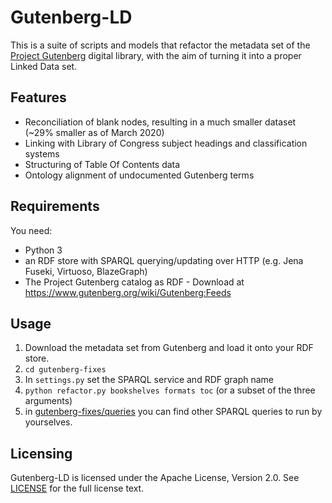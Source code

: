 Gutenberg-LD
============
This is a suite of scripts and models that refactor the metadata set of the [Project Gutenberg](https://www.gutenberg.org) digital library, with the aim of turning it into a proper Linked Data set.

## Features

* Reconciliation of blank nodes, resulting in a much smaller dataset (~29% smaller as of March 2020)
* Linking with Library of Congress subject headings and classification systems
* Structuring of Table Of Contents data
* Ontology alignment of undocumented Gutenberg terms

## Requirements

You need:
* Python 3
* an RDF store with SPARQL querying/updating over HTTP (e.g. Jena Fuseki, Virtuoso, BlazeGraph)
* The Project Gutenberg catalog as RDF - Download at https://www.gutenberg.org/wiki/Gutenberg:Feeds

## Usage

1. Download the metadata set from Gutenberg and load it onto your RDF store.
2. `cd gutenberg-fixes`
3. In `settings.py` set the SPARQL service and RDF graph name
4. `python refactor.py bookshelves formats toc` (or a subset of the three arguments)
5. in [gutenberg-fixes/queries](gutenberg-fixes/queries) you can find other SPARQL queries to run by yourselves.

## Licensing

Gutenberg-LD is licensed under the Apache License, Version 2.0. See [LICENSE](LICENSE) for the full license text.
